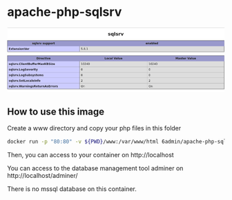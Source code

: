 # apache-php-sqlsrv

![docker_logo](https://raw.githubusercontent.com/sixadmin/apache-php-sqlsrv/master/sqlsrv.png)

How to use this image
----

Create a www directory and copy your php files in this folder

```bash
docker run -p "80:80" -v ${PWD}/www:/var/www/html 6admin/apache-php-sqlsrv
```

Then, you can access to your container on http://localhost

You can access to the database management tool adminer on http://localhost/adminer/

There is no mssql database on this container.